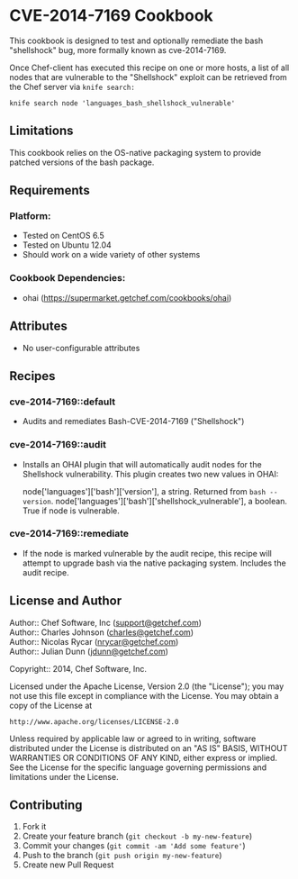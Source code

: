 CVE-2014-7169 Cookbook
=================

This cookbook is designed to test and optionally remediate the bash "shellshock" bug, more formally known as cve-2014-7169.

Once Chef-client has executed this recipe on one or more hosts, a list of all nodes that are vulnerable to the "Shellshock" exploit can be retrieved from the Chef server via `knife search:`

`knife search node 'languages_bash_shellshock_vulnerable'`

Limitations
------------
This cookbook relies on the OS-native packaging system to provide patched versions of the bash package.

Requirements
------------

### Platform:

* Tested on CentOS 6.5
* Tested on Ubuntu 12.04
* Should work on a wide variety of other systems

### Cookbook Dependencies:

* ohai (https://supermarket.getchef.com/cookbooks/ohai)

Attributes
----------

* No user-configurable attributes

Recipes
-------

### cve-2014-7169::default

* Audits and remediates Bash-CVE-2014-7169 ("Shellshock")

### cve-2014-7169::audit

* Installs an OHAI plugin that will automatically audit nodes for the Shellshock vulnerability. This plugin creates two new values in OHAI:

  node['languages']['bash']['version'], a string. Returned from `bash --version`.
  node['languages']['bash']['shellshock_vulnerable'], a boolean. True if node is vulnerable.

### cve-2014-7169::remediate

* If the node is marked vulnerable by the audit recipe, this recipe will attempt to upgrade bash via the native packaging system. Includes the audit recipe.

License and Author
------------------

Author:: Chef Software, Inc (support@getchef.com)  
Author:: Charles Johnson (charles@getchef.com)  
Author:: Nicolas Rycar (nrycar@getchef.com)  
Author:: Julian Dunn (jdunn@getchef.com)


Copyright:: 2014, Chef Software, Inc.

Licensed under the Apache License, Version 2.0 (the "License");
you may not use this file except in compliance with the License.
You may obtain a copy of the License at

    http://www.apache.org/licenses/LICENSE-2.0

Unless required by applicable law or agreed to in writing, software
distributed under the License is distributed on an "AS IS" BASIS,
WITHOUT WARRANTIES OR CONDITIONS OF ANY KIND, either express or implied.
See the License for the specific language governing permissions and
limitations under the License.

Contributing
------------

1. Fork it
2. Create your feature branch (`git checkout -b my-new-feature`)
3. Commit your changes (`git commit -am 'Add some feature'`)
4. Push to the branch (`git push origin my-new-feature`)
5. Create new Pull Request
